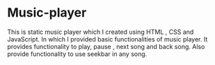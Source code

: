 # Music-player
This is static music player which I created using HTML , CSS and JavaScript. In which I provided basic functionalities of music player. It provides functionality to play, pause , next song and back song. Also provide functionality to use seekbar in any song.

